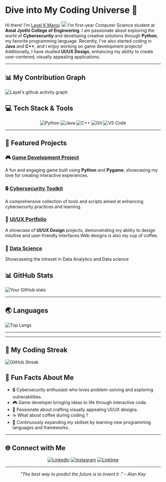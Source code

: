   # Dive into My Coding Universe 🚀
 
Hi there! I'm  <a href="https://www.linkedin.com/in/layelkmanoj/">Layel K Manoj</a> <img src="https://media.giphy.com/media/hvRJCLFzcasrR4ia7z/giphy.gif" width="18px"> I'm first-year Computer Science student at <STRONG>Amal Jyothi College of Engineering</strong>. I am passionate about exploring the world of **Cybersecurity** and developing creative solutions through **Python**, my favorite programming language. Recently, I've also started coding in **Java** and **C++**, and I enjoy working on game development projects! Additionally, I have studied **UI/UX Design**, enhancing my ability to create user-centered, visually appealing applications.

---

## 📊 My Contribution Graph

![Layel's github activity graph](https://github-readme-activity-graph.vercel.app/graph?username=LAYELKMANOJ&theme=merko&height=300)
## 💻 Tech Stack & Tools
<div align="center">
 
  
![Python](https://img.shields.io/badge/Python-3776AB?style=for-the-badge&logo=python&logoColor=white)  ![Java](https://img.shields.io/badge/Java-ED8B00?style=for-the-badge&logo=java&logoColor=white) ![C++](https://img.shields.io/badge/C++-00599C?style=for-the-badge&logo=c%2B%2B&logoColor=white) ![Git](https://img.shields.io/badge/Git-F05032?style=for-the-badge&logo=git&logoColor=white) ![VS Code](https://img.shields.io/badge/VS%20Code-007ACC?style=for-the-badge&logo=visual-studio-code&logoColor=white) 


</div>

---

## 🎨 Featured Projects

### 🎮 [Game Development Project](https://github.com/LAYELKMANOJ)
A fun and engaging game built using **Python** and **Pygame**, showcasing my love for creating interactive experiences. 

### 🔒 [Cybersecurity Toolkit](https://github.com/LAYELKMANOJ)
A comprehensive collection of tools and scripts aimed at enhancing cybersecurity practices and learning.

### 🎨 [UI/UX Portfolio](https://github.com/LAYELKMANOJ)
A showcase of **UI/UX Design** projects, demonstrating my ability to design intuitive and user-friendly interfaces.Web designs is also my cup of coffee.

### 📁 [Data Science](https://github.com/LAYELKMANOJ/Data-Science)
 Showcaseing the intreset in Data Analytics and Data science


## 📊 GitHub Stats

![Your GitHub stats](https://github-readme-stats.vercel.app/api?username=LAYELKMANOJ&show_icons=true&theme=merko)




---

## 🌏 Languages

![Top Langs](https://github-readme-stats.vercel.app/api/top-langs/?username=LAYELKMANOJ&layout=compact&theme=merko)


---
---
## 🎯 My Coding Streak


<div align="left">
 
 ![GitHub Streak](https://streak-stats.demolab.com/?user=LAYELKMANOJ&theme=merko)
 
</div>


## 🌟 Fun Facts About Me

- 🔒 Cybersecurity enthusiast who loves problem-solving and exploring vulnerabilities.  
- 🎮 Game developer bringing ideas to life through interactive code.  
- 🎨 Passionate about crafting visually appealing UI/UX designs.  
- ☕ What about coffee during coding ?  
- 🚀 Continuously expanding my skillset by learning new programming languages and frameworks.

---




## 🌐 Connect with Me

<div align="center">

[![LinkedIn](https://img.shields.io/badge/LinkedIn-0077B5?style=for-the-badge&logo=linkedin&logoColor=white)](https://linkedin.com/in/layelkmanoj) [![Instagram](https://img.shields.io/badge/Instagram-%23E4405F?style=for-the-badge&logo=instagram&logoColor=white)](https://instagram.com/layel_k_manoj) [![Linktree](https://img.shields.io/badge/Linktree-%2300FF00?style=for-the-badge&logo=linktree&logoColor=white)](https://linktr.ee/layelkmanoj)
  

</div>


---

<div align='center'>
  
  <em>"The best way to predict the future is to invent it ." – Alan Kay</em>

</div>

              

